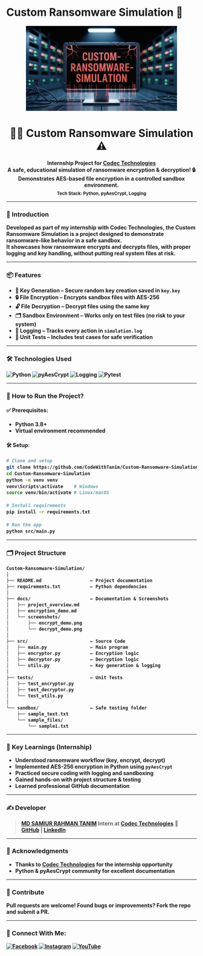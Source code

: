 # Custom Ransomware Simulation 🔐

<p align="center">
  <img src="https://github.com/CodeWithTanim/Custom-Ransomware-Simulation/blob/main/docs/screenshots/Custom-Ransomware-Simulation.jpeg" alt="Ransomware Simulation Banner" style="max-width: 100%; height: auto; width: 400px;">
</p>

<h1 align="center">🧑‍💻 Custom Ransomware Simulation ⚠️</h1>
<p align="center">
  <b>Internship Project for <a href="http://codectechnologies.in/">Codec Technologies</a><br>
  <b>A safe, educational simulation of ransomware encryption & decryption!</b> 🔒<br>
  Demonstrates AES-based file encryption in a controlled sandbox environment.<br>
  <sub>Tech Stack: Python, pyAesCrypt, Logging</sub>
</p>

---

### 🧠 Introduction

Developed as part of my internship with **Codec Technologies**, the **Custom Ransomware Simulation** is a project designed to **demonstrate ransomware-like behavior in a safe sandbox**.  
It showcases how ransomware encrypts and decrypts files, with proper logging and key handling, without putting real system files at risk.

---

### 📦 Features

- 🔑 **Key Generation** – Secure random key creation saved in `key.key`
- 🔒 **File Encryption** – Encrypts sandbox files with AES-256
- 🔓 **File Decryption** – Decrypt files using the same key
- 🗂️ **Sandbox Environment** – Works only on test files (no risk to your system)
- 📜 **Logging** – Tracks every action in `simulation.log`
- 🧪 **Unit Tests** – Includes test cases for safe verification

---

### 🛠️ Technologies Used

<p align="left">
  <img src="https://img.shields.io/badge/Python-3776AB?style=for-the-badge&logo=python&logoColor=white" alt="Python">
  <img src="https://img.shields.io/badge/pyAesCrypt-FFCC00?style=for-the-badge" alt="pyAesCrypt">
  <img src="https://img.shields.io/badge/Logging-000000?style=for-the-badge&logo=logstash&logoColor=white" alt="Logging">
  <img src="https://img.shields.io/badge/Pytest-0A9EDC?style=for-the-badge&logo=pytest&logoColor=white" alt="Pytest">
</p>

---

### 🚀 How to Run the Project?

#### ✅ Prerequisites:
- Python 3.8+
- Virtual environment recommended

#### 🛠️ Setup:
```bash
# Clone and setup
git clone https://github.com/CodeWithTanim/Custom-Ransomware-Simulation.git
cd Custom-Ransomware-Simulation
python -m venv venv
venv\Scripts\activate    # Windows
source venv/bin/activate # Linux/macOS

# Install requirements
pip install -r requirements.txt

# Run the app
python src/main.py
````

---

### 🗂️ Project Structure

```
Custom-Ransomware-Simulation/
│
├── README.md                  ← Project documentation
├── requirements.txt           ← Python dependencies
│
├── docs/                      ← Documentation & Screenshots
│   ├── project_overview.md
│   ├── encryption_demo.md
│   └── screenshots/
│       ├── encrypt_demo.png
│       └── decrypt_demo.png
│
├── src/                       ← Source Code
│   ├── main.py                ← Main program
│   ├── encryptor.py           ← Encryption logic
│   ├── decryptor.py           ← Decryption logic
│   └── utils.py               ← Key generation & logging
│
├── tests/                     ← Unit Tests
│   ├── test_encryptor.py
│   ├── test_decryptor.py
│   └── test_utils.py
│
└── sandbox/                   ← Safe testing folder
    ├── sample_text.txt
    └── sample_files/
        └── sample1.txt
```

---

### 🌟 Key Learnings (Internship)

* Understood ransomware workflow (key, encrypt, decrypt)
* Implemented AES-256 encryption in Python using `pyAesCrypt`
* Practiced secure coding with logging and sandboxing
* Gained hands-on with project structure & testing
* Learned professional GitHub documentation

---

### ✍️ Developer

> [MD SAMIUR RAHMAN TANIM](https://github.com/CodeWithTanim)
> Intern at [Codec Technologies](http://codectechnologies.in/)
> 🔗 [GitHub](https://github.com/CodeWithTanim) | [LinkedIn](https://www.linkedin.com/in/CodeWithTanim)

---

### 📜 Acknowledgments

* Thanks to [Codec Technologies](http://codectechnologies.in/) for the internship opportunity
* Python & pyAesCrypt community for excellent documentation

---

### 🤝 Contribute

Pull requests are welcome! Found bugs or improvements? Fork the repo and submit a PR.

---

### 📡 Connect With Me:

<p align="left">
  <a href="https://fb.com/CodeWithTanim" target="blank"><img src="https://raw.githubusercontent.com/rahuldkjain/github-profile-readme-generator/master/src/images/icons/Social/facebook.svg" alt="Facebook" height="30" width="40" /></a>
  <a href="https://instagram.com/CodeWithTanim" target="blank"><img src="https://raw.githubusercontent.com/rahuldkjain/github-profile-readme-generator/master/src/images/icons/Social/instagram.svg" alt="Instagram" height="30" width="40" /></a>
  <a href="https://www.youtube.com/@CodeWithTanim" target="blank"><img src="https://raw.githubusercontent.com/rahuldkjain/github-profile-readme-generator/master/src/images/icons/Social/youtube.svg" alt="YouTube" height="30" width="40" /></a>
</p>

